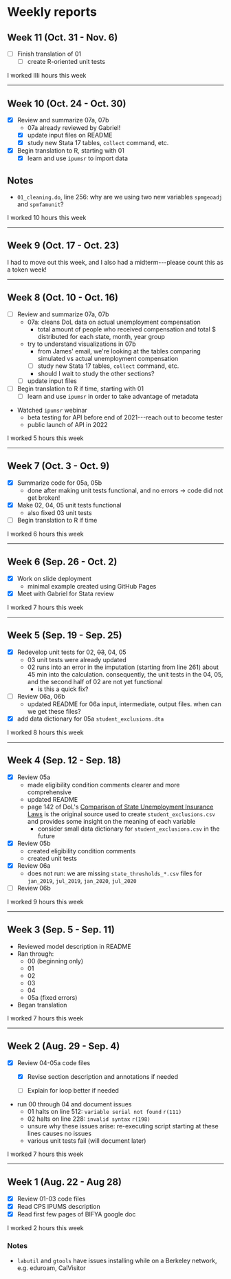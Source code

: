 # Weekly reports

## Week 11 (Oct. 31 - Nov. 6)

- [ ] Finish translation of 01
  - [ ] create R-oriented unit tests

I worked IIIi hours this week

---

## Week 10 (Oct. 24 - Oct. 30)

- [x] Review and summarize 07a, 07b
  - 07a already reviewed by Gabriel!
  - [x] update input files on README
  - [x] study new Stata 17 tables, `collect` command, etc.
- [x] Begin translation to R, starting with 01
  - [x] learn and use `ipumsr` to import data

## Notes

- `01_cleaning.do`, line 256: why are we using two new variables `spmgeoadj` and `spmfamunit`?

I worked 10 hours this week

---

## Week 9 (Oct. 17 - Oct. 23)

I had to move out this week, and I also had a midterm---please count this as a token week!

---

## Week 8 (Oct. 10 - Oct. 16)

- [ ] Review and summarize 07a, 07b
  - 07a: cleans DoL data on actual unemployment compensation
    - total amount of people who received compensation and total $ distributed for each state, month, year group
  - try to understand visualizations in 07b
    - from James' email, we're looking at the tables comparing simulated vs actual unemployment compensation
    - [ ] study new Stata 17 tables, `collect` command, etc.
    - should I wait to study the other sections?
  - [ ] update input files
- [ ] Begin translation to R if time, starting with 01
  - [ ] learn and use `ipumsr` in order to take advantage of metadata
- Watched `ipumsr` webinar
  - beta testing for API before end of 2021---reach out to become tester
  - public launch of API in 2022

I worked 5 hours this week

---

## Week 7 (Oct. 3 - Oct. 9)

- [x] Summarize code for 05a, 05b
  - done after making unit tests functional, and no errors -> code did not get broken!
- [x] Make 02, 04, 05 unit tests functional
  - also fixed 03 unit tests
- [ ] Begin translation to R if time

I worked 6 hours this week

---

## Week 6 (Sep. 26 - Oct. 2)

- [x] Work on slide deployment
  - minimal example created using GitHub Pages
- [x] Meet with Gabriel for Stata review

I worked 7 hours this week

---

## Week 5 (Sep. 19 - Sep. 25)

- [x] Redevelop unit tests for 02, ~~03~~, 04, 05
  - 03 unit tests were already updated
  - 02 runs into an error in the imputation (starting from line 261) about 45 min into the calculation. consequently, the unit tests in the 04, 05, and the second half of 02 are not yet functional
    - is this a quick fix?
- [ ] Review 06a, 06b
  - updated README for 06a input, intermediate, output files. when can we get these files?
- [x] add data dictionary for 05a `student_exclusions.dta`

I worked 8 hours this week

---

## Week 4 (Sep. 12 - Sep. 18)

- [x] Review 05a
  - made eligibility condition comments clearer and more comprehensive
  - updated README
  - page 142 of DoL's [Comparison of State Unemployment Insurance Laws](https://oui.doleta.gov/unemploy/pdf/uilawcompar/2020/complete.pdf) is the original source used to create `student_exclusions.csv` and provides some insight on the meaning of each variable
    - consider small data dictionary for `student_exclusions.csv` in the future
- [x] Review 05b
  - created eligibility condition comments
  - created unit tests
- [x] Review 06a
  - does not run: we are missing `state_thresholds_*.csv` files for `jan_2019`, `jul_2019`, `jan_2020`, `jul_2020`
- [ ] Review 06b

I worked 9 hours this week

---

## Week 3 (Sep. 5 - Sep. 11)

- Reviewed model description in README
- Ran through:
  - 00 (beginning only)
  - 01
  - 02
  - 03
  - 04
  - 05a (fixed errors)
- Began translation

I worked 7 hours this week

---

## Week 2 (Aug. 29 - Sep. 4)

- [x] Review 04-05a code files
  - [x] Revise section description and annotations if needed
  - [ ] Explain for loop better if needed


- run 00 through 04 and document issues
  - 01 halts on line 512: `variable serial not found` `r(111)`
  - 02 halts on line 228: `invalid syntax` `r(198)`
  - unsure why these issues arise: re-executing script starting at these lines causes no issues
  - various unit tests fail (will document later)

I worked 7 hours this week

---

## Week 1 (Aug. 22 - Aug 28)
- [x] Review 01-03 code files
- [x] Read CPS IPUMS description
- [x] Read first few pages of BIFYA google doc

I worked 2 hours this week

### Notes

- `labutil` and `gtools` have issues installing while on a Berkeley network, e.g. eduroam, CalVisitor
